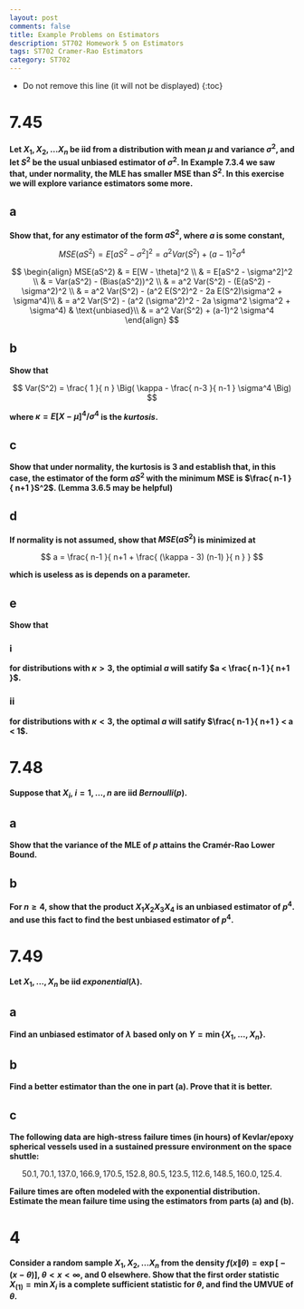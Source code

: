 ```yaml
---
layout: post
comments: false
title: Example Problems on Estimators
description: ST702 Homework 5 on Estimators
tags: ST702 Cramer-Rao Estimators
category: ST702
---
```


* Do not remove this line (it will not be displayed)
{:toc}

# 7.45
**Let $X_1, X_2, \dots X_n$ be iid from a distribution with mean $\mu$ and variance $\sigma^2$, and let $S^2$ be the usual unbiased estimator of $\sigma^2$. In Example 7.3.4 we saw that, under normality, the MLE has smaller MSE than $S^2$. In this exercise we will explore variance estimators some more.**

## a
**Show that, for any estimator of the form $aS^2$, where $a$ is some constant,**

$$
MSE(aS^2) = E[aS^2 - \sigma^2]^2 = a^2 Var(S^2) + (a - 1)^2 \sigma^4
$$

$$
	\begin{align}
		MSE(aS^2) & = E[W - \theta]^2 \\
			& = E[aS^2 - \sigma^2]^2 \\
			& = Var(aS^2) - (Bias(aS^2))^2 \\
			& = a^2 Var(S^2) - (E(aS^2) - \sigma^2)^2 \\
			& = a^2 Var(S^2) - (a^2 E(S^2)^2 - 2a E(S^2)\sigma^2 + \sigma^4)\\
			& = a^2 Var(S^2) - (a^2 (\sigma^2)^2 - 2a \sigma^2 \sigma^2 + \sigma^4) & \text{unbiased}\\
			& = a^2 Var(S^2) + (a-1)^2 \sigma^4
	\end{align}
$$

## b
**Show that**

$$
Var(S^2) = \frac{ 1 }{ n } \Big( \kappa - \frac{ n-3 }{ n-1 } \sigma^4 \Big)
$$

**where $\kappa = E[X-\mu]^4 / \sigma^4$ is the _kurtosis_.**



## c
**Show that under normality, the kurtosis is $3$ and establish that, in this case, the estimator of the form $aS^2$ with the minimum MSE is $\frac{ n-1 }{ n+1 }S^2$. (Lemma 3.6.5 may be helpful)**




## d 
**If normality is not assumed, show that $MSE(aS^2)$ is minimized at**

$$
a = \frac{ n-1 }{ n+1 + \frac{ (\kappa - 3) (n-1) }{ n } }
$$

**which is useless as is depends on a parameter.**




## e
**Show that**


### i
**for distributions with $\kappa > 3$, the optimial $a$ will satify $a < \frac{ n-1 }{ n+1 }$.**



### ii
**for distributions with $\kappa < 3$, the optimal $a$ will satify $\frac{ n-1 }{ n+1 } < a < 1$.**




# 7.48
**Suppose that $X_i, \ i = 1, \dots , n$ are iid $Bernoulli(p)$.**

## a
**Show that the variance of the MLE of $p$ attains the Cramér-Rao Lower Bound.**




## b
**For $n \geq 4$, show that the product $X_1 X_2 X_3 X_4$ is an unbiased estimator of $p^4$. and use this fact to find the best unbiased estimator of $p^4$.**




# 7.49
**Let $X_1, \dots , X_n$ be iid $exponential(\lambda)$.**

## a
**Find an unbiased estimator of $\lambda$ based only on $Y = \min \{X_1, \dots , X_n \}$.**




## b
**Find a better estimator than the one in part (a). Prove that it is better.**




## c
**The following data are high-stress failure times (in hours) of Kevlar/epoxy spherical vessels used in a sustained pressure environment on the space shuttle:**

$$
50.1, 70.1, 137.0, 166.9, 170.5, 152.8, 80.5, 123.5, 112.6, 148.5, 160.0, 125.4.
$$

**Failure times are often modeled with the exponential distribution. Estimate the mean failure time using the estimators from parts (a) and (b).**





# 4
**Consider a random sample $X_1, X_2, \dots X_n$ from the density $f(x\| \theta) = \exp\Big[ -(x-\theta) \Big]$, $\theta < x < \infty$, and 0 elsewhere. Show that the first order statistic $X_{(1)} = \min X_i$ is a complete sufficient statistic for $\theta$, and find the UMVUE of $\theta$.**
